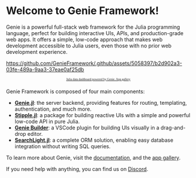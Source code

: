 # Welcome to Genie Framework!

Genie is a powerful full-stack web framework for the Julia programming language, perfect for building interactive UIs, APIs, and production-grade web apps. It offers a simple, low-code approach that makes web development accessible to Julia users, even those with no prior web development experience.

https://github.com/GenieFramework/.github/assets/5058397/b2d902a3-03fe-489a-9aa3-37eae0af25db

<p style="font-family:verdana;font-size:60%;margin-bottom:4%" align="center">
<u>Julia data dashboard powered by Genie. <a href="https://learn.genieframework.com/app-gallery">App gallery</a></u>
</p>

Genie Framework is composed of four main components:
- **[Genie.jl](https://github.com/GenieFramework/Genie.jl)**: the server backend, providing features for routing, templating, authentication, and much more.
- **[Stipple.jl](https://github.com/GenieFramework/Stipple.jl)**: a package for building reactive UIs with a simple and powerful low-code API in pure Julia.
- **[Genie Builder](https://learn.genieframework.com/docs/genie-builder/quick-start)**: a VSCode plugin for building UIs visually in a drag-and-drop editor.
- **[SearchLight.jl](https://github.com/GenieFramework/SearchLight.jl)**: a complete ORM solution, enabling easy database integration without writing SQL queries.


To learn more about Genie, visit the [documentation](https://learn.genieframework.com/docs/guides), and the [app gallery](https://learn.genieframework.com/app-gallery).


If you need help with anything, you can find us on [Discord](https://discord.com/invite/9zyZbD6J7H).



